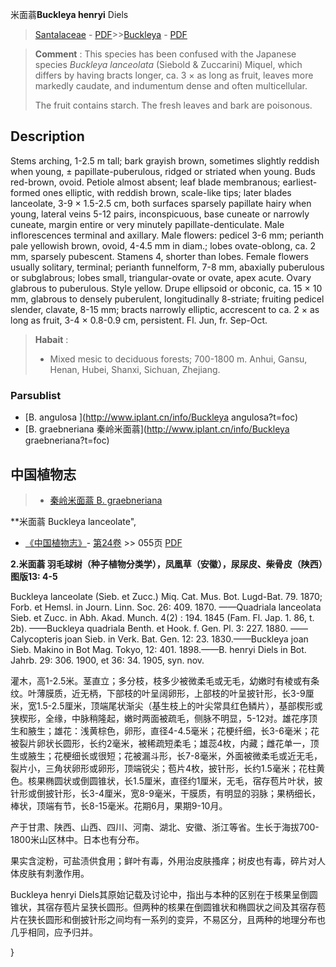米面蓊**Buckleya henryi** Diels

> [Santalaceae](http://www.iplant.cn/info/Santalaceae?t=foc) - [PDF](http://www.iplant.cn/foc/pdf/Santalaceae.pdf)>>[Buckleya](http://www.iplant.cn/info/Buckleya?t=foc) - [PDF](http://www.iplant.cn/foc/pdf/Buckleya.pdf)

> **Comment** : 
> This species has been confused with the Japanese species *Buckleya* *lanceolata* (Siebold & Zuccarini) Miquel, which differs by having bracts longer, ca. 3 × as long as fruit, leaves more markedly caudate, and indumentum dense and often multicellular.
>
> The fruit contains starch. The fresh leaves and bark are poisonous.

## Description

Stems arching, 1-2.5 m tall; bark grayish brown, sometimes slightly reddish when young, ± papillate-puberulous, ridged or striated when young. Buds red-brown, ovoid. Petiole almost absent; leaf blade membranous; earliest-formed ones elliptic, with reddish brown, scale-like tips; later blades lanceolate, 3-9 × 1.5-2.5 cm, both surfaces sparsely papillate hairy when young, lateral veins 5-12 pairs, inconspicuous, base cuneate or narrowly cuneate, margin entire or very minutely papillate-denticulate. Male inflorescences terminal and axillary. Male flowers: pedicel 3-6 mm; perianth pale yellowish brown, ovoid, 4-4.5 mm in diam.; lobes ovate-oblong, ca. 2 mm, sparsely pubescent. Stamens 4, shorter than lobes. Female flowers usually solitary, terminal; perianth funnelform, 7-8 mm, abaxially puberulous or subglabrous; lobes small, triangular-ovate or ovate, apex acute. Ovary glabrous to puberulous. Style yellow. Drupe ellipsoid or obconic, ca. 15 × 10 mm, glabrous to densely puberulent, longitudinally 8-striate; fruiting pedicel slender, clavate, 8-15 mm; bracts narrowly elliptic, accrescent to ca. 2 × as long as fruit, 3-4 × 0.8-0.9 cm, persistent. Fl. Jun, fr. Sep-Oct.

> **Habait** : 
>* Mixed mesic to deciduous forests; 700-1800 m. Anhui, Gansu, Henan, Hubei, Shanxi, Sichuan, Zhejiang.

### Parsublist

* [B.  angulosa  ](http://www.iplant.cn/info/Buckleya angulosa?t=foc)
* [B.  graebneriana  秦岭米面蓊](http://www.iplant.cn/info/Buckleya graebneriana?t=foc)

## 中国植物志

> * [秦岭米面蓊  B.  graebneriana](Buckleya-graebneriana-秦岭米面蓊.md)

**米面蓊 Buckleya lanceolate",

* [《中国植物志》](http://www.iplant.cn/frps)- [第24卷](http://www.iplant.cn/frps/vol/24) >> 055页 [PDF](http://www.iplant.cn/frps/pdf/24/055.pdf)

**2.米面蓊 羽毛球树（种子植物分类学），凤凰草（安徽），尿尿皮、柴骨皮（陕西）图版13: 4-5**

Buckleya lanceolate (Sieb. et Zucc.) Miq. Cat. Mus. Bot. Lugd-Bat. 79. 1870; Forb. et Hemsl. in Journ. Linn. Soc. 26: 409. 1870. ——Quadriala lanceolata Sieb. et Zucc. in Abh. Akad. Munch. 4(2) : 194. 1845 (Fam. Fl. Jap. 1. 86, t. 2b). ——Buckleya quadriala Benth. et Hook. f. Gen. Pl. 3: 227. 1880. ——Calycopteris joan Sieb. in Verk. Bat. Gen. 12: 23. 1830.——Buckleya joan Sieb. Makino in Bot Mag. Tokyo, 12: 401. 1898.——B. henryi Diels in Bot. Jahrb. 29: 306. 1900, et 36: 34. 1905, syn. nov.

灌木，高1-2.5米。茎直立；多分枝，枝多少被微柔毛或无毛，幼嫩时有棱或有条纹。叶薄膜质，近无柄，下部枝的叶呈阔卵形，上部枝的叶呈披针形，长3-9厘米，宽1.5-2.5厘米，顶端尾状渐尖（基生枝上的叶尖常具红色鳞片），基部楔形或狭楔形，全缘，中脉稍隆起，嫩时两面被疏毛，侧脉不明显，5-12对。雄花序顶生和腋生；雄花：浅黄棕色，卵形，直径4-4.5毫米；花梗纤细，长3-6毫米；花被裂片卵状长圆形，长约2毫米，被稀疏短柔毛；雄蕊4枚，内藏；雌花单一，顶生或腋生；花梗细长或很短；花被漏斗形，长7-8毫米，外面被微柔毛或近无毛，裂片小，三角状卵形或卵形，顶端锐尖；苞片4枚，披针形，长约1.5毫米；花柱黄色。核果椭圆状或倒圆锥状，长1.5厘米，直径约1厘米，无毛，宿存苞片叶状，披针形或倒披针形，长3-4厘米，宽8-9毫米，干膜质，有明显的羽脉；果柄细长，棒状，顶端有节，长8-15毫米。花期6月，果期9-10月。

产于甘肃、陕西、山西、四川、河南、湖北、安徽、浙江等省。生长于海拔700-1800米山区林中。日本也有分布。

果实含淀粉，可盐渍供食用；鲜叶有毒，外用治皮肤搔痒；树皮也有毒，碎片对人体皮肤有刺激作用。

Buckleya henryi Diels其原始记载及讨论中，指出与本种的区别在于核果呈倒圆锥状，其宿存苞片呈狭长圆形。但两种的核果在倒圆锥状和椭圆状之间及其宿存苞片在狭长圆形和倒披针形之间均有一系列的变异，不易区分，且两种的地理分布也几乎相同，应予归并。

}